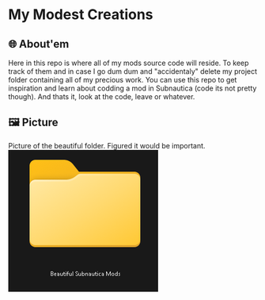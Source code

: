 # My Modest Creations

<!---- About Section Uhhhh---->
## 🌐 About'em
Here in this repo is where all of my mods source code will reside. To keep track of them and in case I go dum dum and "accidentaly" delete my project folder containing all of my precious work.
You can use this repo to get inspiration and learn about codding a mod in Subnautica (code its not pretty though). And thats it, look at the code, leave or whatever.
<!---- About Section Uhhhh ending ---->

<!---- Beautiful folder photo ---->
## 🖼️ Picture
Picture of the beautiful folder. Figured it would be important.
![screenshot](https://github.com/SamuramongeDeveloper/BeautifulSubnauticaMods/blob/main/Images/image.png?raw=true)
<!---- Beautiful folder photo end ---->
